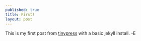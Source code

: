```yaml
---
published: true
title: First!
layout: post
---
```

This is my first post from [tinypress](https://tinypress.co/) with a basic jekyll install.
-E
